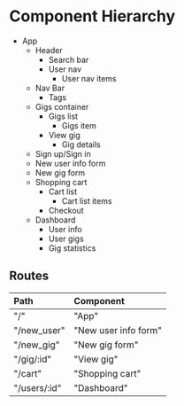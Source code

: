 # Component Hierarchy

* App
  * Header
    * Search bar
    * User nav
      * User nav items
  * Nav Bar
    * Tags
  * Gigs container
    * Gigs list
      * Gigs item
    * View gig
      * Gig details
  * Sign up/Sign in
  * New user info form
  * New gig form
  * Shopping cart
    * Cart list
      * Cart list items
    * Checkout
  * Dashboard
    * User info
    * User gigs
    * Gig statistics

## Routes

|         Path                 |      Component          |
|:-----------------------------|:------------------------|
|"/"                           |"App"                    |
|"/new_user"                   |"New user info form"     |
|"/new_gig"                    |"New gig form"           |
|"/gig/:id"                    |"View gig"               |
|"/cart"                       |"Shopping cart"          |
|"/users/:id"                  |"Dashboard"              |
